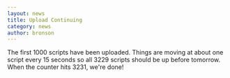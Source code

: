 ```yaml
---
layout: news
title: Upload Continuing
category: news
author: bronson
---
```


The first 1000 scripts have been uploaded.  Things are moving at about
one script every 15 seconds so all 3229 scripts should be up before tomorrow.
When the counter hits 3231, we're done!

